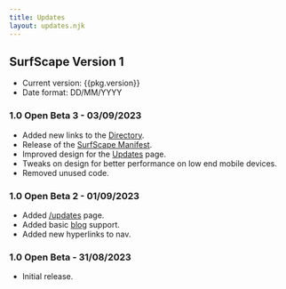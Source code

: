 ```yaml
---
title: Updates
layout: updates.njk
---
```


## SurfScape Version 1

- Current version: {{pkg.version}}
- Date format: DD/MM/YYYY

### 1.0 Open Beta 3 - 03/09/2023

- Added new links to the [Directory](/directory).
- Release of the [SurfScape Manifest](/manifest).
- Improved design for the [Updates](/updates) page.
- Tweaks on design for better performance on low end mobile devices.
- Removed unused code.

### 1.0 Open Beta 2 - 01/09/2023

- Added [/updates](/updates) page.
- Added basic [blog](/blog) support.
- Added new hyperlinks to nav.


### 1.0 Open Beta - 31/08/2023

- Initial release.
